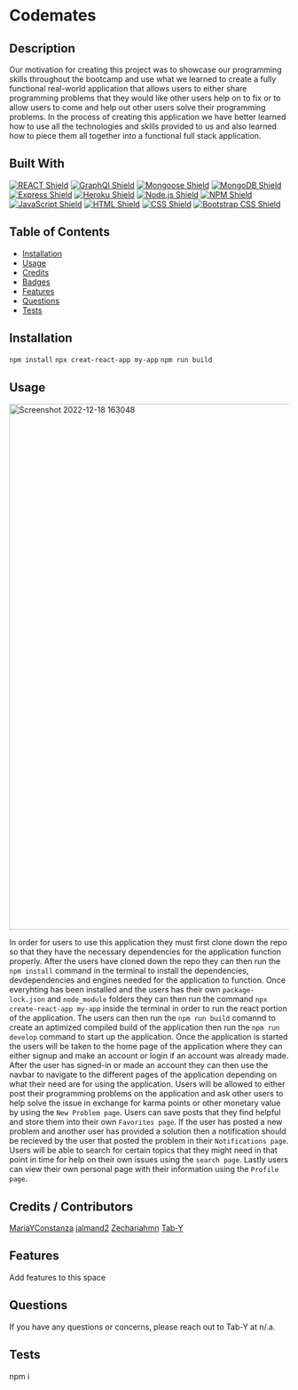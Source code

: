 # Codemates

## Description 

Our motivation for creating this project was to showcase our programming skills throughout the bootcamp and use what we learned to create a fully functional real-world application that allows users to either share programming problems that they would like other users help on to fix or to allow users to come and help out other users solve their programming problems. In the process of creating this application we have better learned how to use all the technologies and skills provided to us and also learned how to piece them all together into a functional full stack application.

## Built With

  [![REACT Shield](https://img.shields.io/badge/React-222222?&style=for-the-badge&logo=react)](https://reactjs.org/) [![GraphQl Shield](https://img.shields.io/badge/GraphQl-E10098?&style=for-the-badge&logo=graphql&logoColor=white)](https://graphql.org/) [![Mongoose Shield](https://img.shields.io/badge/Mongoose-AA2929?&style=for-the-badge&logo=matrix&logoColor=white)](https://mongoosejs.com/) [![MongoDB Shield](https://img.shields.io/badge/MongoDB-47A248?&style=for-the-badge&logo=mongodb&logoColor=white)](https://www.mongodb.com/) [![Express Shield](https://img.shields.io/badge/Express-000000?&style=for-the-badge&logo=express&logoColor=white)](http://expressjs.com/) [![Heroku Shield](https://img.shields.io/badge/Heroku-430098?&style=for-the-badge&logo=heroku&logoColor=white)](https://www.heroku.com/what) [![Node.js Shield](https://img.shields.io/badge/Node.js-339933?&style=for-the-badge&logo=node.js&logoColor=white)](https://nodejs.org/en/) [![NPM Shield](https://img.shields.io/badge/NPM-333333?&style=for-the-badge&logo=npm&logoColor=white)](https://www.npmjs.com/) [![JavaScript Shield](https://img.shields.io/badge/JavaScript-F7DF1E?&style=for-the-badge&logo=javascript&logoColor=272727)](https://developer.mozilla.org/en-US/docs/Web/JavaScript)  [![HTML Shield](https://img.shields.io/badge/HTML5-E34F26?&style=for-the-badge&logo=html5&logoColor=white)](https://developer.mozilla.org/en-US/docs/Glossary/HTML5) [![CSS Shield](https://img.shields.io/badge/CSS-1572B6?&style=for-the-badge&logo=css3&logoColor=white)](https://developer.mozilla.org/en-US/docs/Web/CSS) [![Bootstrap CSS Shield](https://img.shields.io/badge/Bootstrap_CSS-7952B3?&style=for-the-badge&logo=bootstrap&logoColor=white)](https://getbootstrap.com/)

 
## Table of Contents
 
- [Installation](#installation)
- [Usage](#usage)
- [Credits](#credits)
- [Badges](#badges)
- [Features](#features)
- [Questions](#questions)
- [Tests](#tests) 

##  Installation 

```npm install``` ```npx creat-react-app my-app``` ```npm run build``` 

## Usage 
<img width="946" alt="Screenshot 2022-12-18 163048" src="https://user-images.githubusercontent.com/110499007/208320643-83ade04b-6fcf-4c64-91ea-27c1ce9c7a64.png">

In order for users to use this application they must first clone down the repo so that they have the necessary dependencies for the application function properly. After the users have cloned down the repo they can then run the ```npm install``` command in the terminal to install the dependencies, devdependencies and engines needed for the application to function. Once everyhting has been installed and the users has their own ```package-lock.json``` and ```node_module``` folders they can then run the command ```npx create-react-app my-app``` inside the terminal in order to run the react portion of the application. The users can then run the ```npm run build``` comannd to create an aptimized compiled build of the application then run the ```npm run develop``` command to start up the application. Once the application is started the users will be taken to the home page of the application where they can either signup and make an account or login if an account was already made. After the user has signed-in or made an account they can then use the navbar to navigate to the different pages of the application depending on what their need are for using the application. Users will be allowed to either post their programming problems on the application and ask other users to help solve the issue in exchange for karma points or other monetary value by using the ```New Problem page```. Users can save posts that they find helpful and store them into their own ```Favorites page```. If the user has posted a new problem and another user has provided a solution then a notification should be recieved by the user that posted the problem in their ```Notifications page```. Users will be able to search for certain topics that they might need in that point in time for help on their own issues using the ```search page```. Lastly users can view their own personal page with their information using the ```Profile page```.

## Credits / Contributors 

[MariaYConstanza](https://github.com/MariaYConstanza)
[jalmand2](https://github.com/jalmand2)
[Zechariahmn](https://github.com/Zechariahmn)
[Tab-Y](https://github.com/Tab-Y/)

## Features 

Add features to this space 

## Questions 

If you have any questions or concerns, please reach out to Tab-Y at n/.a. 

## Tests 

npm i 


